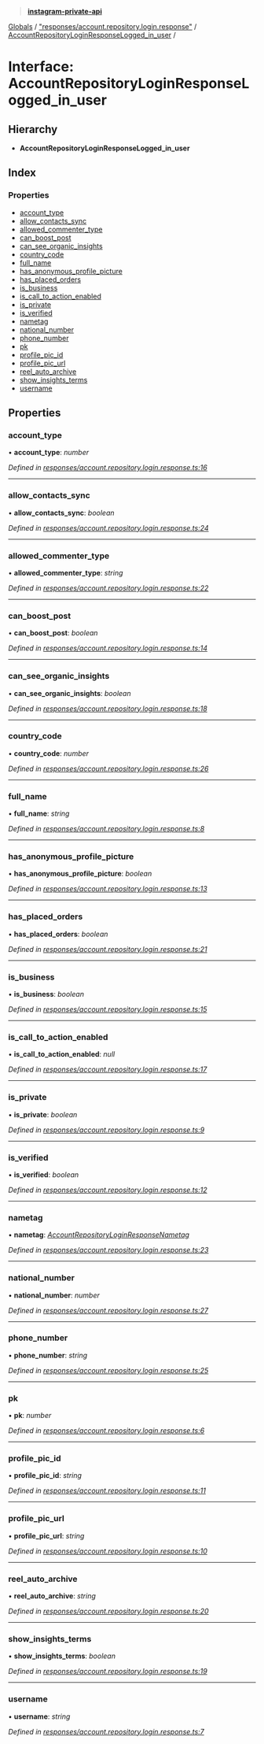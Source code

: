 > **[instagram-private-api](../README.md)**

[Globals](../globals.md) / ["responses/account.repository.login.response"](../modules/_responses_account_repository_login_response_.md) / [AccountRepositoryLoginResponseLogged_in_user](_responses_account_repository_login_response_.accountrepositoryloginresponselogged_in_user.md) /

# Interface: AccountRepositoryLoginResponseLogged_in_user

## Hierarchy

* **AccountRepositoryLoginResponseLogged_in_user**

## Index

### Properties

* [account_type](_responses_account_repository_login_response_.accountrepositoryloginresponselogged_in_user.md#account_type)
* [allow_contacts_sync](_responses_account_repository_login_response_.accountrepositoryloginresponselogged_in_user.md#allow_contacts_sync)
* [allowed_commenter_type](_responses_account_repository_login_response_.accountrepositoryloginresponselogged_in_user.md#allowed_commenter_type)
* [can_boost_post](_responses_account_repository_login_response_.accountrepositoryloginresponselogged_in_user.md#can_boost_post)
* [can_see_organic_insights](_responses_account_repository_login_response_.accountrepositoryloginresponselogged_in_user.md#can_see_organic_insights)
* [country_code](_responses_account_repository_login_response_.accountrepositoryloginresponselogged_in_user.md#country_code)
* [full_name](_responses_account_repository_login_response_.accountrepositoryloginresponselogged_in_user.md#full_name)
* [has_anonymous_profile_picture](_responses_account_repository_login_response_.accountrepositoryloginresponselogged_in_user.md#has_anonymous_profile_picture)
* [has_placed_orders](_responses_account_repository_login_response_.accountrepositoryloginresponselogged_in_user.md#has_placed_orders)
* [is_business](_responses_account_repository_login_response_.accountrepositoryloginresponselogged_in_user.md#is_business)
* [is_call_to_action_enabled](_responses_account_repository_login_response_.accountrepositoryloginresponselogged_in_user.md#is_call_to_action_enabled)
* [is_private](_responses_account_repository_login_response_.accountrepositoryloginresponselogged_in_user.md#is_private)
* [is_verified](_responses_account_repository_login_response_.accountrepositoryloginresponselogged_in_user.md#is_verified)
* [nametag](_responses_account_repository_login_response_.accountrepositoryloginresponselogged_in_user.md#nametag)
* [national_number](_responses_account_repository_login_response_.accountrepositoryloginresponselogged_in_user.md#national_number)
* [phone_number](_responses_account_repository_login_response_.accountrepositoryloginresponselogged_in_user.md#phone_number)
* [pk](_responses_account_repository_login_response_.accountrepositoryloginresponselogged_in_user.md#pk)
* [profile_pic_id](_responses_account_repository_login_response_.accountrepositoryloginresponselogged_in_user.md#profile_pic_id)
* [profile_pic_url](_responses_account_repository_login_response_.accountrepositoryloginresponselogged_in_user.md#profile_pic_url)
* [reel_auto_archive](_responses_account_repository_login_response_.accountrepositoryloginresponselogged_in_user.md#reel_auto_archive)
* [show_insights_terms](_responses_account_repository_login_response_.accountrepositoryloginresponselogged_in_user.md#show_insights_terms)
* [username](_responses_account_repository_login_response_.accountrepositoryloginresponselogged_in_user.md#username)

## Properties

###  account_type

• **account_type**: *number*

*Defined in [responses/account.repository.login.response.ts:16](https://github.com/Nerixyz/instagram-private-api/blob/e5037ee/src/responses/account.repository.login.response.ts#L16)*

___

###  allow_contacts_sync

• **allow_contacts_sync**: *boolean*

*Defined in [responses/account.repository.login.response.ts:24](https://github.com/Nerixyz/instagram-private-api/blob/e5037ee/src/responses/account.repository.login.response.ts#L24)*

___

###  allowed_commenter_type

• **allowed_commenter_type**: *string*

*Defined in [responses/account.repository.login.response.ts:22](https://github.com/Nerixyz/instagram-private-api/blob/e5037ee/src/responses/account.repository.login.response.ts#L22)*

___

###  can_boost_post

• **can_boost_post**: *boolean*

*Defined in [responses/account.repository.login.response.ts:14](https://github.com/Nerixyz/instagram-private-api/blob/e5037ee/src/responses/account.repository.login.response.ts#L14)*

___

###  can_see_organic_insights

• **can_see_organic_insights**: *boolean*

*Defined in [responses/account.repository.login.response.ts:18](https://github.com/Nerixyz/instagram-private-api/blob/e5037ee/src/responses/account.repository.login.response.ts#L18)*

___

###  country_code

• **country_code**: *number*

*Defined in [responses/account.repository.login.response.ts:26](https://github.com/Nerixyz/instagram-private-api/blob/e5037ee/src/responses/account.repository.login.response.ts#L26)*

___

###  full_name

• **full_name**: *string*

*Defined in [responses/account.repository.login.response.ts:8](https://github.com/Nerixyz/instagram-private-api/blob/e5037ee/src/responses/account.repository.login.response.ts#L8)*

___

###  has_anonymous_profile_picture

• **has_anonymous_profile_picture**: *boolean*

*Defined in [responses/account.repository.login.response.ts:13](https://github.com/Nerixyz/instagram-private-api/blob/e5037ee/src/responses/account.repository.login.response.ts#L13)*

___

###  has_placed_orders

• **has_placed_orders**: *boolean*

*Defined in [responses/account.repository.login.response.ts:21](https://github.com/Nerixyz/instagram-private-api/blob/e5037ee/src/responses/account.repository.login.response.ts#L21)*

___

###  is_business

• **is_business**: *boolean*

*Defined in [responses/account.repository.login.response.ts:15](https://github.com/Nerixyz/instagram-private-api/blob/e5037ee/src/responses/account.repository.login.response.ts#L15)*

___

###  is_call_to_action_enabled

• **is_call_to_action_enabled**: *null*

*Defined in [responses/account.repository.login.response.ts:17](https://github.com/Nerixyz/instagram-private-api/blob/e5037ee/src/responses/account.repository.login.response.ts#L17)*

___

###  is_private

• **is_private**: *boolean*

*Defined in [responses/account.repository.login.response.ts:9](https://github.com/Nerixyz/instagram-private-api/blob/e5037ee/src/responses/account.repository.login.response.ts#L9)*

___

###  is_verified

• **is_verified**: *boolean*

*Defined in [responses/account.repository.login.response.ts:12](https://github.com/Nerixyz/instagram-private-api/blob/e5037ee/src/responses/account.repository.login.response.ts#L12)*

___

###  nametag

• **nametag**: *[AccountRepositoryLoginResponseNametag](_responses_account_repository_login_response_.accountrepositoryloginresponsenametag.md)*

*Defined in [responses/account.repository.login.response.ts:23](https://github.com/Nerixyz/instagram-private-api/blob/e5037ee/src/responses/account.repository.login.response.ts#L23)*

___

###  national_number

• **national_number**: *number*

*Defined in [responses/account.repository.login.response.ts:27](https://github.com/Nerixyz/instagram-private-api/blob/e5037ee/src/responses/account.repository.login.response.ts#L27)*

___

###  phone_number

• **phone_number**: *string*

*Defined in [responses/account.repository.login.response.ts:25](https://github.com/Nerixyz/instagram-private-api/blob/e5037ee/src/responses/account.repository.login.response.ts#L25)*

___

###  pk

• **pk**: *number*

*Defined in [responses/account.repository.login.response.ts:6](https://github.com/Nerixyz/instagram-private-api/blob/e5037ee/src/responses/account.repository.login.response.ts#L6)*

___

###  profile_pic_id

• **profile_pic_id**: *string*

*Defined in [responses/account.repository.login.response.ts:11](https://github.com/Nerixyz/instagram-private-api/blob/e5037ee/src/responses/account.repository.login.response.ts#L11)*

___

###  profile_pic_url

• **profile_pic_url**: *string*

*Defined in [responses/account.repository.login.response.ts:10](https://github.com/Nerixyz/instagram-private-api/blob/e5037ee/src/responses/account.repository.login.response.ts#L10)*

___

###  reel_auto_archive

• **reel_auto_archive**: *string*

*Defined in [responses/account.repository.login.response.ts:20](https://github.com/Nerixyz/instagram-private-api/blob/e5037ee/src/responses/account.repository.login.response.ts#L20)*

___

###  show_insights_terms

• **show_insights_terms**: *boolean*

*Defined in [responses/account.repository.login.response.ts:19](https://github.com/Nerixyz/instagram-private-api/blob/e5037ee/src/responses/account.repository.login.response.ts#L19)*

___

###  username

• **username**: *string*

*Defined in [responses/account.repository.login.response.ts:7](https://github.com/Nerixyz/instagram-private-api/blob/e5037ee/src/responses/account.repository.login.response.ts#L7)*